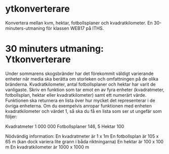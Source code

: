 # ytkonverterare
Konvertera mellan kvm, hektar, fotbollsplaner och kvadratkilometer.
En 30-minuters-utmaning för klassen WEB17 på ITHS.


# 30 minuters utmaning: Ytkonverterare
Under sommarens skogsbränder har det förekommit väldigt varierande enheter när media ska berätta om storleken och omfattningen på de olika bränderna. Kvadratkilometer, antal fotbollsplaner och hektar har varit de vanligaste.
Skriv en funktion som tar emot en av fyra enheter (kvadratmeter, fotbollsplan, hektar eller kvadratkilometer) samt ett numerärt värde. Funktionen ska returnera en lista över hur mycket det representerar i de övriga enheterna.
Om du exempelvis anropar funktionen med enheten kvadratkilometer och värdet 1, så ska du få en lista som ser ut ungefär som följer:

Kvadratmeter 1 000 000
Fotbollsplaner 146, 5
Hektar 100

Nödvändig information:
En kvadratmeter är 1 x 1m
En fotbollsplan är 105 x 65 m (kan dock variera lite grann i båda riktningarna)
En hektar är 100 x 100 m
En kvadratkilometer är 1000 x 1000 m

